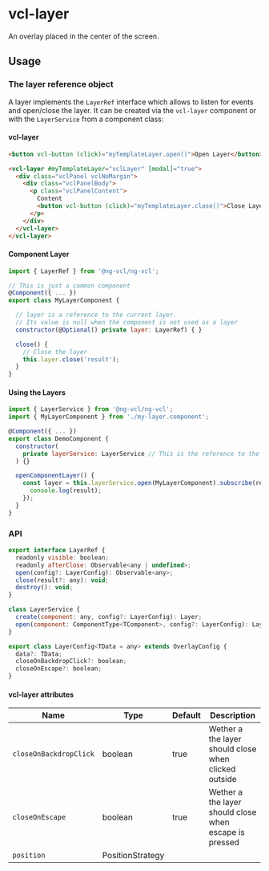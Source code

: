 # vcl-layer

An overlay placed in the center of the screen.

## Usage

### The layer reference object

A layer implements the `LayerRef` interface which allows to listen for events and open/close the layer.
It can be created via the `vcl-layer` component or with the `LayerService` from a component class:

#### vcl-layer

```html
<button vcl-button (click)="myTemplateLayer.open()">Open Layer</button>

<vcl-layer #myTemplateLayer="vclLayer" [modal]="true">
  <div class="vclPanel vclNoMargin">
    <div class="vclPanelBody">
      <p class="vclPanelContent">
        Content
        <button vcl-button (click)="myTemplateLayer.close()">Close Layer</button>
      </p>
    </div>
  </vcl-layer>
</vcl-layer>
```

#### Component Layer

```js
import { LayerRef } from '@ng-vcl/ng-vcl';

// This is just a common component
@Component({ ... })
export class MyLayerComponent {

  // layer is a reference to the current layer.
  // Its value is null when the component is not used as a layer
  constructor(@Optional() private layer: LayerRef) { }

  close() {
    // Close the layer
    this.layer.close('result');
  }
}
```

#### Using the Layers

```js
import { LayerService } from '@ng-vcl/ng-vcl';
import { MyLayerComponent } from './my-layer.component';

@Component({ ... })
export class DemoComponent {
  constructor(
    private layerService: LayerService // This is the reference to the component layer
  ) {}

  openComponentLayer() {
    const layer = this.layerService.open(MyLayerComponent).subscribe(result => {
      console.log(result);
    });
  }
}
```

### API

```js
export interface LayerRef {
  readonly visible: boolean;
  readonly afterClose: Observable<any | undefined>;
  open(config?: LayerConfig): Observable<any>;
  close(result?: any): void;
  destroy(): void;
}

class LayerService {
  create(component: any, config?: LayerConfig): Layer;
  open(component: ComponentType<TComponent>, config?: LayerConfig): Layer;
}

export class LayerConfig<TData = any> extends OverlayConfig {
  data?: TData;
  closeOnBackdropClick?: boolean;
  closeOnEscape?: boolean;
}

```

#### vcl-layer attributes

| Name                   | Type                 | Default  | Description
| ------------           | -----------          | -------- |--------------
| `closeOnBackdropClick` | boolean              | true     | Wether a the layer should close when clicked outside
| `closeOnEscape`        | boolean              | true     | Wether a the layer should close when escape is pressed
| `position`             | PositionStrategy     |          | 
